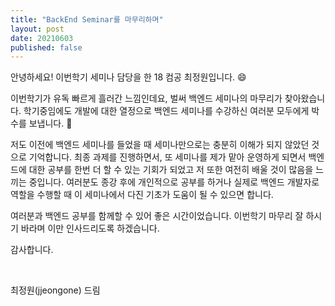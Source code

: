 ```yaml
---
title: "BackEnd Seminar를 마무리하며"
layout: post
date: 20210603
published: false
---
```


안녕하세요! 이번학기 세미나 담당을 한 18 컴공 최정원입니다. :smile:

이번학기가 유독 빠르게 흘러간 느낌인데요, 벌써 백엔드 세미나의 마무리가 찾아왔습니다. 학기중임에도 개발에 대한 열정으로 백엔드 세미나를 수강하신 여러분 모두에게 박수를 보냅니다. :clap:

저도 이전에 백엔드 세미나를 들었을 때 세미나만으로는 충분히 이해가 되지 않았던 것으로 기억합니다. 최종 과제를 진행하면서, 또 세미나를 제가 맡아 운영하게 되면서 백엔드에 대한 공부를 한번 더 할 수 있는 기회가 되었고 저 또한 여전히 배울 것이 많음을 느끼는 중입니다. 여러분도 종강 후에 개인적으로 공부를 하거나 실제로 백엔드 개발자로 역할을 수행할 때 이 세미나에서 다진 기초가 도움이 될 수 있으면 합니다.

여러분과 백엔드 공부를 함께할 수 있어 좋은 시간이었습니다. 이번학기 마무리 잘 하시기 바라며 이만 인사드리도록 하겠습니다.


감사합니다.

<br>

최정원(jjeongone) 드림